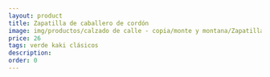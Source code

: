 ```yaml
---
layout: product
title: Zapatilla de caballero de cordón 
image: img/productos/calzado de calle - copia/monte y montana/Zapatilla de caballero de cordón =26 =verde kaki clásicos.webp
price: 26 
tags: verde kaki clásicos
description: 
order: 0
---
```


